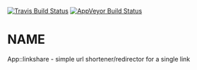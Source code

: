 
[![Travis Build Status](https://travis-ci.org/Corion/App-linkshare.svg?branch=master)](https://travis-ci.org/Corion/App-linkshare)
[![AppVeyor Build Status](https://ci.appveyor.com/api/projects/status/github/Corion/App-linkshare?branch=master&svg=true)](https://ci.appveyor.com/project/Corion/App-linkshare)

# NAME

App::linkshare - simple url shortener/redirector for a single link
